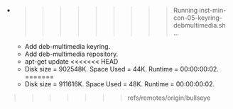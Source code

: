 * >>>>>>>>> Running inst-min-con-05-keyring-debmultimedia.sh ...
  * Add deb-multimedia keyring.
  * Add deb-multimedia repository.
  * apt-get update
<<<<<<< HEAD
  * Disk size = 902548K. Space Used = 44K. Runtime = 00:00:00:02.
=======
  * Disk size = 911616K. Space Used = 48K. Runtime = 00:00:00:02.
>>>>>>> refs/remotes/origin/bullseye
